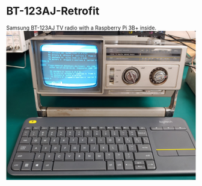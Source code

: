 # BT-123AJ-Retrofit
Samsung BT-123AJ TV radio with a Raspberry Pi 3B+ inside.
![Finished product](pictures/finished.jpg?raw=true)

